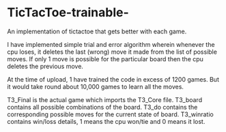 # TicTacToe-trainable-
An implementation of tictactoe that gets better with each game.

I have implemented simple trial and error algorithm wherein whenever the cpu loses,
it deletes the last (wrong) move it made from the list of possible moves.
If only 1 move is possible for the particular board then the cpu deletes the previous move.

At the time of upload, 1 have trained the code in excess of 1200 games. But it would take round about 10,000 games
to learn all the moves.


T3_Final is the actual game which imports the T3_Core file.
T3_board contains all possible combinations of the board.
T3_do contains the corresponding possible moves for the current state of board.
T3_winratio contains win/loss details, 1 means the cpu won/tie and 0 means it lost.
